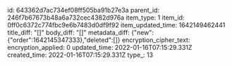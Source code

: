id: 643362d7ac734ef08ff505ba91b27e3a
parent_id: 246f7b67673b48a6a732cec4382d976a
item_type: 1
item_id: 0ff0c6372c774fbc9e6b7483d0df9f92
item_updated_time: 1642149462441
title_diff: "[]"
body_diff: "[]"
metadata_diff: {"new":{"order":1642145347333},"deleted":[]}
encryption_cipher_text: 
encryption_applied: 0
updated_time: 2022-01-16T07:15:29.331Z
created_time: 2022-01-16T07:15:29.331Z
type_: 13
